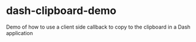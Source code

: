 # dash-clipboard-demo
Demo of how to use a client side callback to copy to the clipboard in a Dash application

